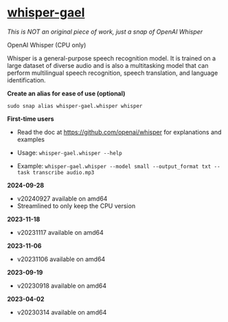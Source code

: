 # [whisper-gael](https://snapcraft.io/whisper-gael)

_This is NOT an original piece of work, just a snap of OpenAI Whisper_

OpenAI Whisper (CPU only)

Whisper is a general-purpose speech recognition model. It is trained on a large dataset of diverse audio and is also a multitasking model that can perform multilingual speech recognition, speech translation, and language identification.

**Create an alias for ease of use (optional)**

`sudo snap alias whisper-gael.whisper whisper`

**First-time users**

* Read the doc at https://github.com/openai/whisper for explanations and examples

* Usage: `whisper-gael.whisper --help`

* Example: `whisper-gael.whisper --model small --output_format txt --task transcribe audio.mp3`

**2024-09-28**
* v20240927 available on amd64
* Streamlined to only keep the CPU version

**2023-11-18**
* v20231117 available on amd64

**2023-11-06**
* v20231106 available on amd64

**2023-09-19**
* v20230918 available on amd64

**2023-04-02**
* v20230314 available on amd64

